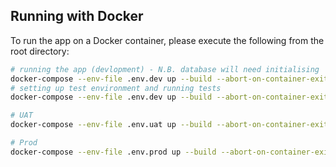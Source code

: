 ## Running with Docker

To run the app on a Docker container, please execute the following from the root directory:

```bash
# running the app (devlopment) - N.B. database will need initialising
docker-compose --env-file .env.dev up --build --abort-on-container-exit api ui db
# setting up test environment and running tests
docker-compose --env-file .env.dev up --build --abort-on-container-exit api-tests

# UAT
docker-compose --env-file .env.uat up --build --abort-on-container-exit api ui

# Prod
docker-compose --env-file .env.prod up --build --abort-on-container-exit api ui

```